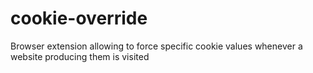 # cookie-override
Browser extension allowing to force specific cookie values whenever a website producing them is visited

